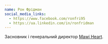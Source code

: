 ```yaml
---
name: Рон Фрідман
social_media_links:
  - https://www.facebook.com/ronfri95
  - https://ua.linkedin.com/in/ronfridman
---
```


Засновник і генеральний директор [Mawi Heart][1].

[1]: https://www.mawiheart.com/
